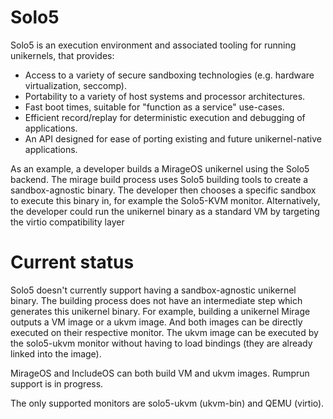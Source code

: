 # Solo5

Solo5 is an execution environment and associated tooling for running
unikernels, that provides:

* Access to a variety of secure sandboxing technologies (e.g. hardware
  virtualization, seccomp).
* Portability to a variety of host systems and processor
  architectures.
* Fast boot times, suitable for "function as a service" use-cases.
* Efficient record/replay for deterministic execution and debugging of
  applications.
* An API designed for ease of porting existing and future
  unikernel-native applications.

As an example, a developer builds a MirageOS unikernel using the Solo5
backend.  The mirage build process uses Solo5 building tools to create
a sandbox-agnostic binary. The developer then chooses a specific
sandbox to execute this binary in, for example the Solo5-KVM monitor.
Alternatively, the developer could run the unikernel binary as a
standard VM by targeting the virtio compatibility layer

# Current status


Solo5 doesn't currently support having a sandbox-agnostic unikernel binary. The
building process does not have an intermediate step which generates this
unikernel binary. For example, building a unikernel Mirage outputs a VM image
or a ukvm image. And both images can be directly executed on their respective
monitor. The ukvm image can be executed by the solo5-ukvm monitor without
having to load bindings (they are already linked into the image).

MirageOS and IncludeOS can both build VM and ukvm images. Rumprun support is in
progress.

The only supported monitors are solo5-ukvm (ukvm-bin) and QEMU (virtio).

